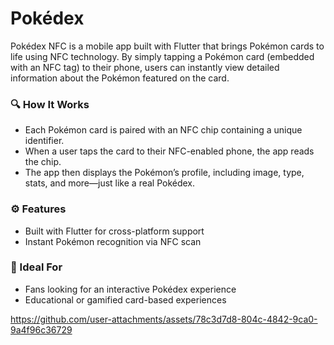 # Pokédex

Pokédex NFC is a mobile app built with Flutter that brings Pokémon cards to life using NFC technology. By simply tapping a Pokémon card (embedded with an NFC tag) to their phone, users can instantly view detailed information about the Pokémon featured on the card.

### 🔍 How It Works
- Each Pokémon card is paired with an NFC chip containing a unique identifier.
- When a user taps the card to their NFC-enabled phone, the app reads the chip.
- The app then displays the Pokémon’s profile, including image, type, stats, and more—just like a real Pokédex.

### ⚙️ Features
- Built with Flutter for cross-platform support
- Instant Pokémon recognition via NFC scan

### 🧠 Ideal For
- Fans looking for an interactive Pokédex experience
- Educational or gamified card-based experiences

https://github.com/user-attachments/assets/78c3d7d8-804c-4842-9ca0-9a4f96c36729


